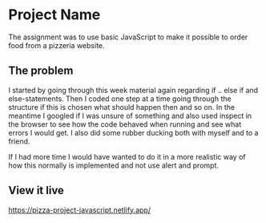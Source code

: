 # Project Name

The assignment was to use basic JavaScript to make it possible to order food from a pizzeria website.

## The problem

I started by going through this week material again regarding if .. else if and else-statements. Then I coded one step at a time going through the structure if this is chosen what should happen then and so on. In the meantime I googled if I was unsure of something and also used inspect in the browser to see how the code behaved when running and see what errors I would get.
I also did some rubber ducking both with myself and to a friend.

If I had more time I would have wanted to do it in a more realistic way of how this normally is implemented and not use alert and prompt.

## View it live

https://pizza-project-javascript.netlify.app/
